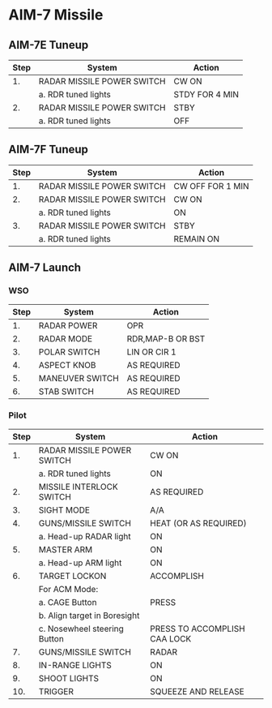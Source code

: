 # AIM-7 Missile

## AIM-7E Tuneup

| Step | System                     | Action         |
| ---- | -------------------------- | -------------- |
| 1.   | RADAR MISSILE POWER SWITCH | CW ON          |
|      | a. RDR tuned lights        | STDY FOR 4 MIN |
| 2.   | RADAR MISSILE POWER SWITCH | STBY           |
|      | a. RDR tuned lights        | OFF            |

## AIM-7F Tuneup

| Step | System                     | Action           |
| ---- | -------------------------- | ---------------- |
| 1.   | RADAR MISSILE POWER SWITCH | CW OFF FOR 1 MIN |
| 2.   | RADAR MISSILE POWER SWITCH | CW ON            |
|      | a. RDR tuned lights        | ON               |
| 3.   | RADAR MISSILE POWER SWITCH | STBY             |
|      | a. RDR tuned lights        | REMAIN ON        |

## AIM-7 Launch

### WSO

| Step | System          | Action           |
| ---- | --------------- | ---------------- |
| 1.   | RADAR POWER     | OPR              |
| 2.   | RADAR MODE      | RDR,MAP-B OR BST |
| 3.   | POLAR SWITCH    | LIN OR CIR 1     |
| 4.   | ASPECT KNOB     | AS REQUIRED      |
| 5.   | MANEUVER SWITCH | AS REQUIRED      |
| 6.   | STAB SWITCH     | AS REQUIRED      |

### Pilot

| Step | System                       | Action                       |
| ---- | ---------------------------- | ---------------------------- |
| 1.   | RADAR MISSILE POWER SWITCH   | CW ON                        |
|      | a. RDR tuned lights          | ON                           |
| 2.   | MISSILE INTERLOCK SWITCH     | AS REQUIRED                  |
| 3.   | SIGHT MODE                   | A/A                          |
| 4.   | GUNS/MISSILE SWITCH          | HEAT (OR AS REQUIRED)        |
|      | a. Head-up RADAR light       | ON                           |
| 5.   | MASTER ARM                   | ON                           |
|      | a. Head-up ARM light         | ON                           |
| 6.   | TARGET LOCKON                | ACCOMPLISH                   |
|      | For ACM Mode:                |                              |
|      | a. CAGE Button               | PRESS                        |
|      | b. Align target in Boresight |                              |
|      | c. Nosewheel steering Button | PRESS TO ACCOMPLISH CAA LOCK |
| 7.   | GUNS/MISSILE SWITCH          | RADAR                        |
| 8.   | IN-RANGE LIGHTS              | ON                           |
| 9.   | SHOOT LIGHTS                 | ON                           |
| 10.  | TRIGGER                      | SQUEEZE AND RELEASE          |

